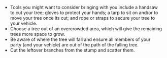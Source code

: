 * Tools you might want to consider bringing with you include a handsaw to cut your tree; gloves to protect your hands; a tarp to sit on and/or to move your tree once its cut; and rope or straps to secure your tree to your vehicle.
* Choose a tree out of an overcrowded area, which will give the remaining trees more space to grow.
* Be aware of where the tree will fall and ensure all members of your party (and your vehicle) are out of the path of the falling tree.
* Cut the leftover branches from the stump and scatter them.
